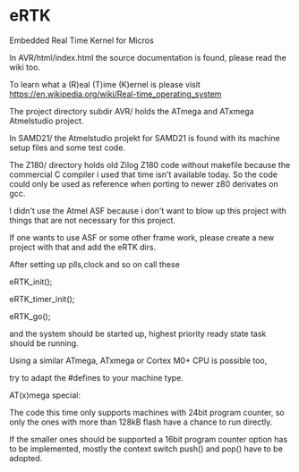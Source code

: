 # eRTK
Embedded Real Time Kernel for Micros

In AVR/html/index.html the source documentation is found, 
please read the wiki too.

To learn what a (R)eal (T)ime (K)ernel is please visit https://en.wikipedia.org/wiki/Real-time_operating_system

The project directory subdir AVR/ holds the ATmega and ATxmega Atmelstudio project.

In SAMD21/ the Atmelstudio projekt for SAMD21 is found with its machine setup files and some test code.

The Z180/ directory holds old Zilog Z180 code without makefile because the commercial C compiler i used that time isn't available today. 
So the code could only be used as reference when porting to newer z80 derivates on gcc.

I didn't use the Atmel ASF because i don't want to blow up this project with things that are not necessary for this project.

If one wants to use ASF or some other frame work, please create a new project with that and add the eRTK dirs.

After setting up plls,clock and so on call these

  eRTK_init();

  eRTK_timer_init();

  eRTK_go();

and the system should be started up, highest priority ready state task should be running.

Using a similar ATmega, ATxmega or Cortex M0+ CPU is possible too, 

try to adapt the #defines to your machine type.

AT(x)mega special: 

The code this time only supports machines with 24bit program counter, so only the ones with more than 128kB flash have a chance to run directly. 

If the smaller ones should be supported a 16bit program counter option has to be implemented, mostly the context switch push() and pop() have to be adopted.

